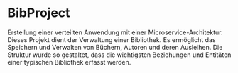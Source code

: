 # BibProject
Erstellung einer verteilten Anwendung mit einer Microservice-Architektur. Dieses Projekt dient der Verwaltung einer Bibliothek. Es ermöglicht das Speichern und Verwalten von Büchern, Autoren und deren Ausleihen. Die Struktur wurde so gestaltet, dass die wichtigsten Beziehungen und Entitäten einer typischen Bibliothek erfasst werden.
